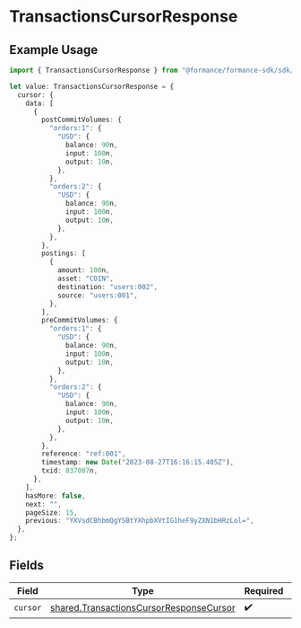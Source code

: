 # TransactionsCursorResponse

## Example Usage

```typescript
import { TransactionsCursorResponse } from "@formance/formance-sdk/sdk/models/shared";

let value: TransactionsCursorResponse = {
  cursor: {
    data: [
      {
        postCommitVolumes: {
          "orders:1": {
            "USD": {
              balance: 90n,
              input: 100n,
              output: 10n,
            },
          },
          "orders:2": {
            "USD": {
              balance: 90n,
              input: 100n,
              output: 10n,
            },
          },
        },
        postings: [
          {
            amount: 100n,
            asset: "COIN",
            destination: "users:002",
            source: "users:001",
          },
        ],
        preCommitVolumes: {
          "orders:1": {
            "USD": {
              balance: 90n,
              input: 100n,
              output: 10n,
            },
          },
          "orders:2": {
            "USD": {
              balance: 90n,
              input: 100n,
              output: 10n,
            },
          },
        },
        reference: "ref:001",
        timestamp: new Date("2023-08-27T16:16:15.405Z"),
        txid: 837007n,
      },
    ],
    hasMore: false,
    next: "",
    pageSize: 15,
    previous: "YXVsdCBhbmQgYSBtYXhpbXVtIG1heF9yZXN1bHRzLol=",
  },
};
```

## Fields

| Field                                                                                                     | Type                                                                                                      | Required                                                                                                  | Description                                                                                               |
| --------------------------------------------------------------------------------------------------------- | --------------------------------------------------------------------------------------------------------- | --------------------------------------------------------------------------------------------------------- | --------------------------------------------------------------------------------------------------------- |
| `cursor`                                                                                                  | [shared.TransactionsCursorResponseCursor](../../../sdk/models/shared/transactionscursorresponsecursor.md) | :heavy_check_mark:                                                                                        | N/A                                                                                                       |